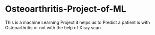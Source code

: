 # Osteoarthritis-Project-of-ML
This is a machine Learning Project it helps us to Predict a patient is with  Osteoarthritis or not with the help of X ray scan  
